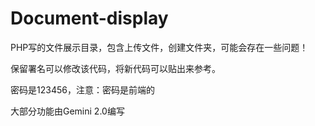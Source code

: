 # Document-display

PHP写的文件展示目录，包含上传文件，创建文件夹，可能会存在一些问题！

保留署名可以修改该代码，将新代码可以贴出来参考。

密码是123456，注意：密码是前端的

大部分功能由Gemini 2.0编写
